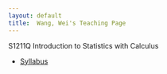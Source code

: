 ```yaml
---
layout: default
title:  Wang, Wei's Teaching Page
---
```

<div id="teachindex">
  <p>S1211Q Introduction to Statistics with Calculus</p>
  <ul>
      <li>
        <a href="./syllabus.pdf">Syllabus</a>
      </li>
  </ul>
</div>
